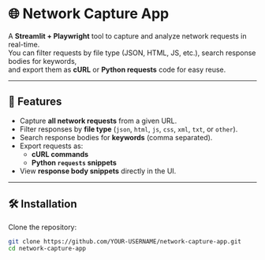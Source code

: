 # 🌐 Network Capture App

A **Streamlit + Playwright** tool to capture and analyze network requests in real-time.  
You can filter requests by file type (JSON, HTML, JS, etc.), search response bodies for keywords,  
and export them as **cURL** or **Python requests** code for easy reuse.

---

## 🚀 Features
- Capture **all network requests** from a given URL.
- Filter responses by **file type** (`json`, `html`, `js`, `css`, `xml`, `txt`, or `other`).
- Search response bodies for **keywords** (comma separated).
- Export requests as:
  - **cURL commands**
  - **Python `requests` snippets**
- View **response body snippets** directly in the UI.

---

## 🛠 Installation

Clone the repository:

```bash
git clone https://github.com/YOUR-USERNAME/network-capture-app.git
cd network-capture-app
